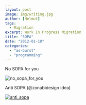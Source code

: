 ```yaml
---
layout: post
image: img/writing.jpg
author: [Helmut]
tags:
  - Migration
excerpt: Work In Progress Migration
title: "SOPA"
date: "2012-01-18"
categories: 
  - "as-burst"
  - "programming"
---
```


No SOPA for you

![](images/no_sopa_for_you.jpg "no_sopa_for_you")

Anti SOPA (@zonabidesign idea)

[![](images/anti_sopa.jpg "anti_sopa")](http://www.helmutgranda.com/wp-content/uploads/2012/01/anti_sopa.jpg)
